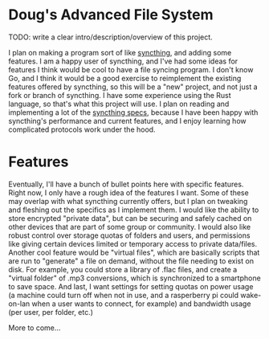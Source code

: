 # Doug's Advanced File System
TODO: write a clear intro/description/overview of this project.

I plan on making a program sort of like [syncthing](https://github.com/syncthing/syncthing), and adding some features. I am a happy user of syncthing, and I've had some ideas for features I think would be cool to have a file syncing program. I don't know Go, and I think it would be a good exercise to reimplement the existing features offered by syncthing, so this will be a "new" project, and not just a fork or branch of syncthing. I have some experience using the Rust language, so that's what this project will use. I plan on reading and implementing a lot of the [syncthing specs](https://docs.syncthing.net/specs/index.html), because I have been happy with syncthing's performance and current features, and I enjoy learning how complicated protocols work under the hood.

# Features
Eventually, I'll have a bunch of bullet points here with specific features. Right now, I only have a rough idea of the features I want. Some of these may overlap with what syncthing currently offers, but I plan on tweaking and fleshing out the specifics as I implement them. I would like the ability to store encrypted "private data", but can be securing and safely cached on other devices that are part of some group or community. I would also like robust control over storage quotas of folders and users, and permissions like giving certain devices limited or temporary access to private data/files. Another cool feature would be "virtual files", which are basically scripts that are run to "generate" a file on demand, without the file needing to exist on disk. For example, you could store a library of .flac files, and create a "virtual folder" of .mp3 conversions, which is synchronized to a smartphone to save space. And last, I want settings for setting quotas on power usage (a machine could turn off when not in use, and a rasperberry pi could wake-on-lan when a user wants to connect, for example) and bandwidth usage (per user, per folder, etc.)

More to come...
